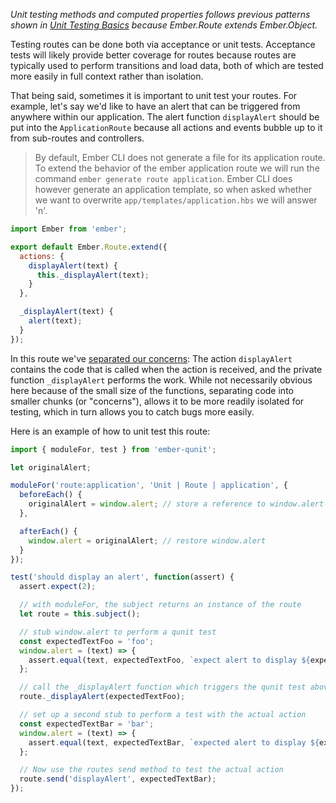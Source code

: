 _Unit testing methods and computed properties follows previous patterns shown
in [Unit Testing Basics] because Ember.Route extends Ember.Object._

Testing routes can be done both via acceptance or unit tests. Acceptance tests
will likely provide better coverage for routes because routes are typically used
to perform transitions and load data, both of which are tested more easily in
full context rather than isolation.

That being said, sometimes it is important to unit test your routes. For example,
let's say we'd like to have an alert that can be triggered from anywhere within
our application. The alert function `displayAlert` should be put into the
`ApplicationRoute` because all actions and events bubble up to it from
sub-routes and controllers.

> By default, Ember CLI does not generate a file for its application route.  To
> extend the behavior of the ember application route we will run the command
> `ember generate route application`.  Ember CLI does however generate an application
> template, so when asked whether we want to overwrite `app/templates/application.hbs`
> we will answer 'n'.

```javascript {data-filename=app/routes/application.js}
import Ember from 'ember';

export default Ember.Route.extend({
  actions: {
    displayAlert(text) {
      this._displayAlert(text);
    }
  },

  _displayAlert(text) {
    alert(text);
  }
});
```

In this route we've [separated our concerns](http://en.wikipedia.org/wiki/Separation_of_concerns):
The action `displayAlert` contains the code that is called when the action is
received, and the private function `_displayAlert` performs the work. While not
necessarily obvious here because of the small size of the functions, separating
code into smaller chunks (or "concerns"), allows it to be more readily isolated
for testing, which in turn allows you to catch bugs more easily.

Here is an example of how to unit test this route:

```javascript {data-filename=tests/unit/routes/application-test.js}
import { moduleFor, test } from 'ember-qunit';

let originalAlert;

moduleFor('route:application', 'Unit | Route | application', {
  beforeEach() {
    originalAlert = window.alert; // store a reference to window.alert
  },

  afterEach() {
    window.alert = originalAlert; // restore window.alert
  }
});

test('should display an alert', function(assert) {
  assert.expect(2);

  // with moduleFor, the subject returns an instance of the route
  let route = this.subject();

  // stub window.alert to perform a qunit test
  const expectedTextFoo = 'foo';
  window.alert = (text) => {
    assert.equal(text, expectedTextFoo, `expect alert to display ${expectedTextFoo}`);
  };

  // call the _displayAlert function which triggers the qunit test above
  route._displayAlert(expectedTextFoo);

  // set up a second stub to perform a test with the actual action
  const expectedTextBar = 'bar';
  window.alert = (text) => {
    assert.equal(text, expectedTextBar, `expected alert to display ${expectedTextBar}`);
  };

  // Now use the routes send method to test the actual action
  route.send('displayAlert', expectedTextBar);
});
```

[Unit Testing Basics]: ../unit-testing-basics/
[separated our concerns]: http://en.wikipedia.org/wiki/Separation_of_concerns
